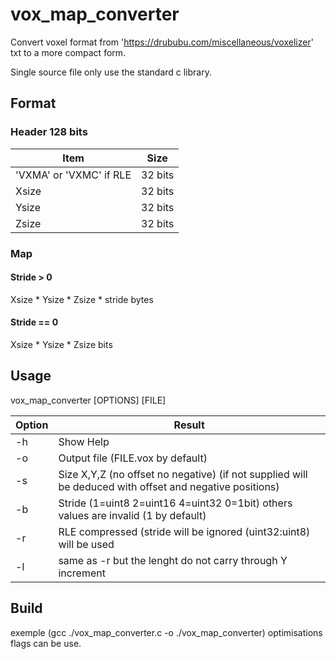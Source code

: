 # vox_map_converter
Convert voxel format from 'https://drububu.com/miscellaneous/voxelizer' txt to a more compact form.

Single source file only use the standard c library.

## Format

### Header 128 bits

|  Item  | Size |
|--------|------|
| 'VXMA' or 'VXMC' if RLE | 32 bits|
| Xsize  | 32 bits|
| Ysize  | 32 bits|
| Zsize  | 32 bits|

### Map

#### Stride > 0
Xsize * Ysize * Zsize * stride bytes

#### Stride == 0
Xsize * Ysize * Zsize bits

## Usage

vox_map_converter [OPTIONS] [FILE]

|Option|Result|
|------|------|
| -h   | Show Help |
| -o   | Output file (FILE.vox by default) |
| -s   | Size X,Y,Z (no offset no negative) (if not supplied will be deduced with offset and negative positions) |
| -b   | Stride (1=uint8 2=uint16 4=uint32 0=1bit) others values are invalid (1 by default) |
| -r   | RLE compressed (stride will be ignored (uint32:uint8) will be used |
| -l   | same as -r but the lenght do not carry through Y increment |

## Build
exemple (gcc ./vox_map_converter.c -o ./vox_map_converter) optimisations flags can be use.
